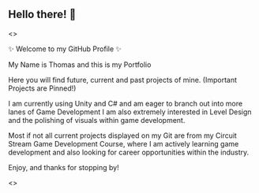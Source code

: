 ## Hello there! 👋

<>

✨ Welcome to my GitHub Profile ✨

My Name is Thomas and this is my Portfolio

Here you will find future, current and past projects of mine. (Important Projects are Pinned!)

I am currently using Unity and C# and am eager to branch out into more lanes of Game Development
I am also extremely interested in Level Design and the polishing of visuals within game development.

Most if not all current projects displayed on my Git are from my Circuit Stream Game Development Course,
where I am actively learning game development and also looking for career opportunities within the industry.

Enjoy, and thanks for stopping by!


<>
